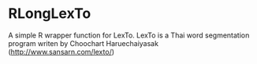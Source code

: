 # RLongLexTo
A simple R wrapper function for LexTo. 
LexTo is a Thai word segmentation program writen by Choochart Haruechaiyasak (http://www.sansarn.com/lexto/)

